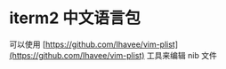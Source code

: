 iterm2 中文语言包
======

可以使用 [https://github.com/Ihavee/vim-plist](https://github.com/Ihavee/vim-plist) 工具来编辑 nib 文件
